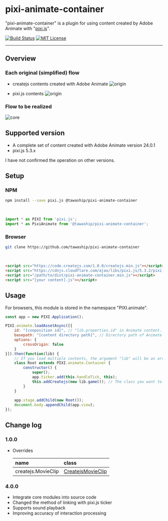 # pixi-animate-container

"pixi-animate-container" is a plugin for using content created by Adobe Animate with "[pixi.js](https://github.com/pixijs/pixi.js)".

[![Build Status](https://travis-ci.com/tawaship/pixi-animate-container.svg?branch=master)](https://travis-ci.com/tawaship/pixi-animate-container)
[![MIT License](http://img.shields.io/badge/license-MIT-blue.svg?style=flat)](LICENSE)

---

## Overview

### Each original (simplified) flow

- createjs contents created with Adobe Animate
![origin](https://raw.githubusercontent.com/tawaship/pixi-animate-core/master/img/animate.png)

- pixi.js contents
![origin](https://raw.githubusercontent.com/tawaship/pixi-animate-core/master/img/pixi.png)

### Flow to be realized

![core](https://raw.githubusercontent.com/tawaship/pixi-animate-core/master/img/core.png)


## Supported version

- A complete set of content created with Adobe Animate version 24.0.1
- pixi.js 5.3.x

I have not confirmed the operation on other versions.

## Setup

### NPM

```sh
npm install --save pixi.js @tawaship/pixi-animate-container
```

<br />

```javascript
import * as PIXI from 'pixi.js';
import * as PixiAnimate from '@tawaship/pixi-animate-container';
```

### Browser

```sh
git clone https://github.com/tawaship/pixi-animate-container
```

<br />

```html
<script src="https://code.createjs.com/1.0.0/createjs.min.js"></script>
<script src="https://cdnjs.cloudflare.com/ajax/libs/pixi.js/5.3.2/pixi.min.js"></script>
<script src="/path/to/dist/pixi-animate-container.min.js"></script>
<script src="[your content].js"></script>
```

## Usage

For browsers, this module is stored in the namespace "PIXI.animate".

```javascript
const app = new PIXI.Application();

PIXI.animate.loadAssetAsync([{
	id: "[conposition id]", // "lib.properties.id" in Animate content.
	basepath: "[content directory path]", // Directory path of Animate content.
	options: {
		crossOrigin: false
	}
}]).then(function(lib) {
	// If you load multiple contents, the argument "lib" will be an array and the "lib" of each content will be stored in order.
	class Root extends PIXI.animate.Container {
		constructor() {
			super();
			app.ticker.add(this.handleTick, this);
			this.addCreatejs(new lib.game()); // The class you want to use.
		}
	}
	
	app.stage.addChild(new Root());
	document.body.appendChild(app.view);
});
```

## Change log

### 1.0.0

- Overrides

	|name|class|
	|:--|:--|
	|createjs.MovieClip|[CreatejsMovieClip](https://tawaship.github.io/pixi-animate-container/docs/classes/createjsmovieclip.html)|

### 4.0.0

- Integrate core modules into source code
- Changed the method of linking with pixi.js ticker
- Supports sound playback
- Improving accuracy of interaction processing
